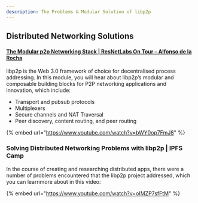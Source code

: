 ```yaml
---
description: The Problems & Modular Solution of libp2p
---
```


## Distributed Networking Solutions

#### [The Modular p2p Networking Stack | ResNetLabs On Tour – Alfonso de la Rocha](https://research.protocol.ai/tutorials/resnetlab-on-tour/modular-p2p-stack/)

libp2p is the Web 3.0 framework of choice for decentralised process addressing. In this module, you will hear about libp2p’s modular and composable building blocks for P2P networking applications and innovation, which include:

* Transport and pubsub protocols
* Multiplexers
* Secure channels and NAT Traversal
* Peer discovery, content routing, and peer routing

{% embed url="https://www.youtube.com/watch?v=bWY0op7FmJ8" %}


### Solving Distributed Networking Problems with libp2p | IPFS Camp
In the course of creating and researching distributed apps, there were a number of problems encountered that the libp2p project addressed, which you can learnmore about in this video:

{% embed url="https://www.youtube.com/watch?v=oIMZP7sfFtM" %}
